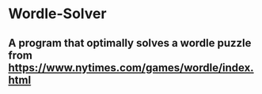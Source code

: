 # Wordle-Solver
## A program that optimally solves a wordle puzzle from https://www.nytimes.com/games/wordle/index.html
